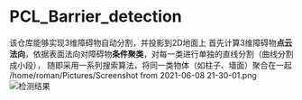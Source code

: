 # PCL_Barrier_detection
该仓库能够实现3维障碍物自动分割，并投影到2D地面上
首先计算3维障碍物**点云法向**，依据表面法向对障碍物**条件聚类**，对每一类进行单独的直线分割（曲线分割成小段），
随即采用一系列搜索算法，将同一类物体（如柱子、墙面）聚合在一起
/home/roman/Pictures/Screenshot from 2021-06-08 21-30-01.png![检测结果](https://user-images.githubusercontent.com/67543522/121194261-2c181e00-c8a1-11eb-8a7c-f9b063d3b5f4.png)
